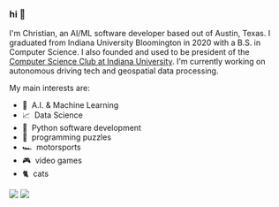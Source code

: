 ### hi 👋

I'm Christian, an AI/ML software developer based out of Austin, Texas. I graduated from Indiana University Bloomington in 2020 with a B.S. in Computer Science. I also founded and used to be president of the [Computer Science Club at Indiana University](https://github.com/csclubiu). I'm currently working on autonomous driving tech and geospatial data processing.

My main interests are: 
- 🤖&nbsp;&nbsp;A.I. & Machine Learning
- 📈&nbsp;&nbsp;Data Science
- 🐍&nbsp;&nbsp;Python software development
- 🧩&nbsp;&nbsp;programming puzzles
- 🏎️&nbsp;&nbsp;motorsports
- 🎮&nbsp;&nbsp;video games
- 🐈&nbsp;&nbsp;cats

![](https://img.shields.io/badge/pronouns-he%2Fhim-blue)
![](https://komarev.com/ghpvc/?username=fergusch&color=brightgreen)